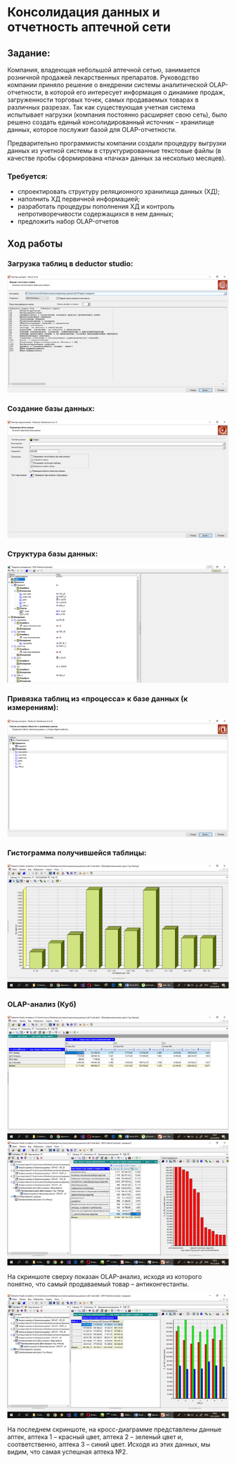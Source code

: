 # Консолидация данных и отчетность аптечной сети

## Задание:
Компания, владеющая небольшой аптечной сетью, занимается розничной продажей лекарственных препаратов. Руководство компании приняло решение о внедрении системы аналитической OLAP-отчетности, в которой его интересует информация о динамике продаж, загруженности торговых точек, самых продаваемых товарах в различных разрезах. Так как существующая учетная система испытывает нагрузки (компания постоянно расширяет свою сеть), было решено создать единый консолидированный источник – хранилище данных, которое послужит базой для OLAP-отчетности.

Предварительно программисты компании создали процедуру выгрузки данных из учетной системы в структурированные текстовые файлы (в качестве пробы сформирована «пачка» данных за несколько месяцев).

### Требуется:
* спроектировать структуру реляционного хранилища данных (ХД);
* наполнить ХД первичной информацией;
* разработать процедуры пополнения ХД и контроль непротиворечивости содержащихся в нем данных;
* предложить набор OLAP-отчетов

## Ход работы
### Загрузка таблиц в deductor studio:

![pic](pic/3.1.png)

### Создание базы данных: 

![pic](pic/3.2.png)

### Структура базы данных:

![pic](pic/3.3.png)

### Привязка таблиц из «процесса» к базе данных (к измерениям): 

![pic](pic/3.4.png)

### Гистограмма получившейся таблицы:

![pic](pic/3.5.png)

### OLAP-анализ (Куб) 

![pic](pic/3.6.png)![pic](pic/3.7.png)

На скриншоте сверху показан OLAP-анализ, исходя из которого понятно, что самый продаваемый товар – антиконгестанты.

![pic](pic/3.8.png)

На последнем скриншоте, на кросс-диаграмме представлены данные аптек, аптека 1 – красный цвет, аптека 2 – зеленый цвет и, соответственно, аптека 3 – синий цвет. Исходя из этих данных, мы видим, что самая успешная аптека №2.